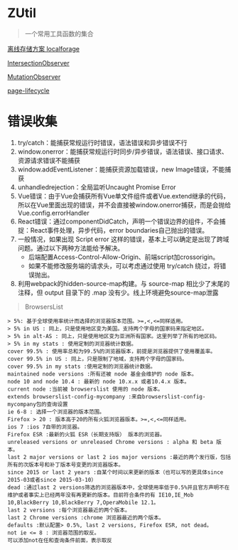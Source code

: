 # ZUtil

> 一个常用工具函数的集合

[离线存储方案 localforage](https://localforage.docschina.org/#localforage)

[IntersectionObserver](https://developer.mozilla.org/zh-CN/docs/Web/API/IntersectionObserver)

[MutationObserver](https://developer.mozilla.org/zh-CN/docs/Web/API/MutationObserver)

[page-lifecycle](https://github.com/GoogleChromeLabs/page-lifecycle)

# 错误收集

1. try/catch：能捕获常规运行时错误，语法错误和异步错误不行
2. window.onerror：能捕获常规运行时同步/异步错误，语法错误、接口请求、资源请求错误不能捕获
3. window.addEventListener：能捕获资源加载错误，new Image错误，不能捕获
4. unhandledrejection：全局监听Uncaught Promise Error
5. Vue错误：由于Vue会捕获所有Vue单文件组件或者Vue.extend继承的代码，所以在Vue里面出现的错误，并不会直接被window.onerror捕获，而是会抛给Vue.config.errorHandler
6. React错误：通过componentDidCatch，声明一个错误边界的组件，不会捕捉：React事件处理，异步代码，error boundaries自己抛出的错误。
7. 一般情况，如果出现 Script error 这样的错误，基本上可以确定是出现了跨域问题。通过以下两种方法能给予解决。
   - 后端配置Access-Control-Allow-Origin、前端script加crossorigin。
   - 如果不能修改服务端的请求头，可以考虑通过使用 try/catch 绕过，将错误抛出。
8. 利用webpack的hidden-source-map构建。与 source-map 相比少了末尾的注释，但 output 目录下的 .map 没有少。线上环境避免source-map泄露

> BrowsersList
```
> 5%: 基于全球使用率统计而选择的浏览器版本范围。>=,<,<=同样适用。
> 5% in US : 同上，只是使用地区变为美国。支持两个字母的国家码来指定地区。
> 5% in alt-AS : 同上，只是使用地区变为亚洲所有国家。这里列举了所有的地区码。
> 5% in my stats : 使用定制的浏览器统计数据。
cover 99.5% : 使用率总和为99.5%的浏览器版本，前提是浏览器提供了使用覆盖率。
cover 99.5% in US : 同上，只是限制了地域，支持两个字母的国家码。
cover 99.5% in my stats :使用定制的浏览器统计数据。
maintained node versions :所有还被 node 基金会维护的 node 版本。
node 10 and node 10.4 : 最新的 node 10.x.x 或者10.4.x 版本。
current node :当前被 browserslist 使用的 node 版本。
extends browserslist-config-mycompany :来自browserslist-config-mycompany包的查询设置
ie 6-8 : 选择一个浏览器的版本范围。
Firefox > 20 : 版本高于20的所有火狐浏览器版本。>=,<,<=同样适用。
ios 7 :ios 7自带的浏览器。
Firefox ESR :最新的火狐 ESR（长期支持版） 版本的浏览器。
unreleased versions or unreleased Chrome versions : alpha 和 beta 版本。
last 2 major versions or last 2 ios major versions :最近的两个发行版，包括所有的次版本号和补丁版本号变更的浏览器版本。
since 2015 or last 2 years :自某个时间以来更新的版本（也可以写的更具体since 2015-03或者since 2015-03-10）
dead :通过last 2 versions筛选的浏览器版本中，全球使用率低于0.5%并且官方声明不在维护或者事实上已经两年没有再更新的版本。目前符合条件的有 IE10,IE_Mob 10,BlackBerry 10,BlackBerry 7,OperaMobile 12.1。
last 2 versions :每个浏览器最近的两个版本。
last 2 Chrome versions :chrome 浏览器最近的两个版本。
defaults :默认配置> 0.5%, last 2 versions, Firefox ESR, not dead。
not ie <= 8 : 浏览器范围的取反。
可以添加not在任和查询条件前面，表示取反
```